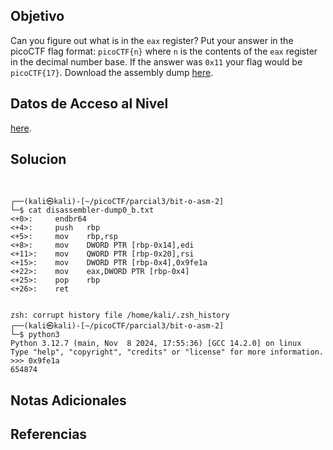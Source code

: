 
## Objetivo

Can you figure out what is in the `eax` register? Put your answer in the picoCTF flag format: `picoCTF{n}` where `n` is the contents of the `eax` register in the decimal number base. If the answer was `0x11` your flag would be `picoCTF{17}`. Download the assembly dump [here](https://artifacts.picoctf.net/c/510/disassembler-dump0_b.txt).

## Datos de Acceso al Nivel

[here](https://artifacts.picoctf.net/c/510/disassembler-dump0_b.txt).
## Solucion

```


┌──(kali㉿kali)-[~/picoCTF/parcial3/bit-o-asm-2]
└─$ cat disassembler-dump0_b.txt 
<+0>:     endbr64 
<+4>:     push   rbp
<+5>:     mov    rbp,rsp
<+8>:     mov    DWORD PTR [rbp-0x14],edi
<+11>:    mov    QWORD PTR [rbp-0x20],rsi
<+15>:    mov    DWORD PTR [rbp-0x4],0x9fe1a
<+22>:    mov    eax,DWORD PTR [rbp-0x4]
<+25>:    pop    rbp
<+26>:    ret


zsh: corrupt history file /home/kali/.zsh_history
┌──(kali㉿kali)-[~/picoCTF/parcial3/bit-o-asm-2]
└─$ python3                     
Python 3.12.7 (main, Nov  8 2024, 17:55:36) [GCC 14.2.0] on linux
Type "help", "copyright", "credits" or "license" for more information.
>>> 0x9fe1a
654874

```

## Notas Adicionales



## Referencias
